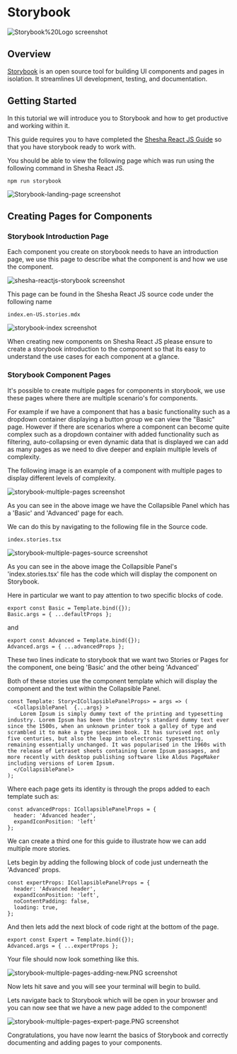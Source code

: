 
# Storybook

![Storybook%20Logo screenshot](https://github.com/Boxfusion/shesha-docs/blob/main/docs/assets/Storybook%20Logo.jpg?raw=true)

## Overview

[Storybook](https://storybook.js.org/) is an open source tool for building UI components and pages in isolation. It streamlines UI development, testing, and documentation.

## Getting Started

In this tutorial we will introduce you to Storybook and how to get productive and working within it. 

This guide requires you to have completed the [Shesha React JS Guide](https://shesha-docs.readthedocs.io/en/latest/guides/02-Shesha-ReactJS/) so that you have storybook ready to work with. 

You should be able to view the following page which was run using the following command in Shesha React JS.

``` shell
npm run storybook
```

![Storybook-landing-page screenshot](https://github.com/Boxfusion/shesha-docs/blob/main/docs/assets/Storybook-landing-page.PNG?raw=true)

## Creating Pages for Components

### Storybook Introduction Page

Each component you create on storybook needs to have an introduction page, we use this page to describe what the component is and how we use the component.

![shesha-reactjs-storybook screenshot](https://github.com/Boxfusion/shesha-docs/blob/main/docs/assets/shesha-reactjs-storybook.PNG?raw=true)

This page can be found in the Shesha React JS source code under the following name

``` shell
index.en-US.stories.mdx
```
![storybook-index screenshot](https://github.com/Boxfusion/shesha-docs/blob/main/docs/assets/storybook-index.PNG?raw=true)

When creating new components on Shesha React JS please ensure to create a storybook introduction to the component so that its easy to understand the use cases for each component at a glance. 

### Storybook Component Pages

It's possible to create multiple pages for components in storybook, we use these pages where there are multiple scenario's for components. 

For example if we have a component that has a basic functionality such as a dropdown container displaying a button group we can view the "Basic" page. However if there are scenarios where a component can become quite complex such as a dropdown container with added functionality such as filtering, auto-collapsing or even dynamic data that is displayed we can add as many pages as we need to dive deeper and explain multiple levels of complexity. 

The following image is an example of a component with multiple pages to display different levels of complexity. 

![storybook-multiple-pages screenshot](https://github.com/Boxfusion/shesha-docs/blob/main/docs/assets/storybook-multiple-pages.PNG?raw=true)

As you can see in the above image we have the Collapsible Panel which has a 'Basic' and 'Advanced' page for each.

We can do this by navigating to the following file in the Source code. 

``` shell
index.stories.tsx
```

![storybook-multiple-pages-source screenshot](https://github.com/Boxfusion/shesha-docs/blob/main/docs/assets/storybook-multiple-pages-source.PNG?raw=true)

As you can see in the above image the Collapsible Panel's 'index.stories.tsx' file has the code which will display the component on Storybook. 

Here in particular we want to pay attention to two specific blocks of code.

``` shell
export const Basic = Template.bind({});
Basic.args = { ...defaultProps };
```

and

``` shell
export const Advanced = Template.bind({});
Advanced.args = { ...advancedProps };
```

These two lines indicate to storybook that we want two Stories or Pages for the component, one being 'Basic' and the other being 'Advanced'

Both of these stories use the component template which will display the component and the text within the Collapsible Panel.

``` shell
const Template: Story<ICollapsiblePanelProps> = args => (
  <CollapsiblePanel  {...args} >
    Lorem Ipsum is simply dummy text of the printing and typesetting industry. Lorem Ipsum has been the industry's standard dummy text ever since the 1500s, when an unknown printer took a galley of type and scrambled it to make a type specimen book. It has survived not only five centuries, but also the leap into electronic typesetting, remaining essentially unchanged. It was popularised in the 1960s with the release of Letraset sheets containing Lorem Ipsum passages, and more recently with desktop publishing software like Aldus PageMaker including versions of Lorem Ipsum.
  </CollapsiblePanel>
);
```

Where each page gets its identity is through the props added to each template such as:

``` shell
const advancedProps: ICollapsiblePanelProps = {
  header: 'Advanced header',
  expandIconPosition: 'left'
};
```

We can create a third one for this guide to illustrate how we can add multiple more stories. 

Lets begin by adding the following block of code just underneath the 'Advanced' props. 

``` shell
const expertProps: ICollapsiblePanelProps = {
  header: 'Advanced header',
  expandIconPosition: 'left',
  noContentPadding: false,
  loading: true,
};
```

And then lets add the next block of code right at the bottom of the page. 

``` shell
export const Expert = Template.bind({});
Advanced.args = { ...expertProps };
```

Your file should now look something like this.

![storybook-multiple-pages-adding-new.PNG screenshot](https://github.com/Boxfusion/shesha-docs/blob/main/docs/assets/storybook-multiple-pages-adding-new.PNG?raw=true)

Now lets hit save and you will see your terminal will begin to build. 

Lets navigate back to Storybook which will be open in your browser and you can now see that we have a new page added to the component!

![storybook-multiple-pages-expert-page.PNG screenshot](https://github.com/Boxfusion/shesha-docs/blob/main/docs/assets/storybook-multiple-pages-expert-page.PNG?raw=true)

Congratulations, you have now learnt the basics of Storybook and correctly documenting and adding pages to your components.

